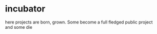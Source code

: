 incubator
=========

here projects are born, grown. Some become a full fledged public project and some die